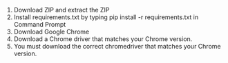 1. Download ZIP and extract the ZIP
2. Install requirements.txt by typing pip install -r requirements.txt in Command Prompt
3. Download Google Chrome
4. Download a Chrome driver that matches your Chrome version.
5. You must download the correct chromedriver that matches your Chrome version.
